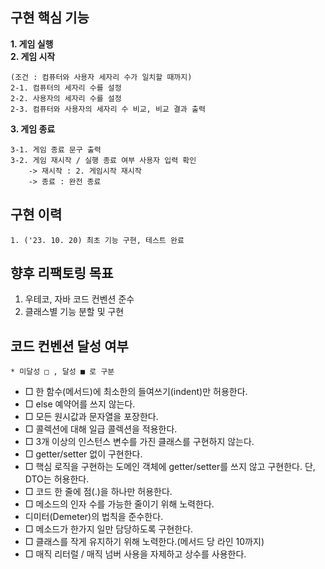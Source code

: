 ## 구현 핵심 기능
**1. 게임 실행**   
**2. 게임 시작**   

    (조건 : 컴퓨터와 사용자 세자리 수가 일치할 때까지)
    2-1. 컴퓨터의 세자리 수를 설정
    2-2. 사용자의 세자리 수를 설정   
    2-3. 컴퓨터와 사용자의 세자리 수 비교, 비교 결과 출력   

**3. 게임 종료**      

    3-1. 게임 종료 문구 출력
    3-2. 게임 재시작 / 실행 종료 여부 사용자 입력 확인
        -> 재시작 : 2. 게임시작 재시작
        -> 종료 : 완전 종료    


## 구현 이력
    1. ('23. 10. 20) 최초 기능 구현, 테스트 완료


## 향후 리팩토링 목표
1. 우테코, 자바 코드 컨벤션 준수
2. 클래스별 기능 분할 및 구현


## 코드 컨벤션 달성 여부
    * 미달성 □ , 달성 ■ 로 구분
* □ 한 함수(메서드)에 최소한의 들여쓰기(indent)만 허용한다.  
* □ else 예약어를 쓰지 않는다.
* □ 모든 원시값과 문자열을 포장한다.
* □ 콜렉션에 대해 일급 콜렉션을 적용한다.
* □ 3개 이상의 인스턴스 변수를 가진 클래스를 구현하지 않는다.
* □ getter/setter 없이 구현한다.
* □ 핵심 로직을 구현하는 도메인 객체에 getter/setter를 쓰지 않고 구현한다. 단, DTO는 허용한다.
* □ 코드 한 줄에 점(.)을 하나만 허용한다. 
* □ 메소드의 인자 수를 가능한 줄이기 위해 노력한다.
* 디미터(Demeter)의 법칙을 준수한다.
* □ 메소드가 한가지 일만 담당하도록 구현한다.   
* □ 클래스를 작게 유지하기 위해 노력한다.(메서드 당 라인 10까지)
* □ 매직 리터럴 / 매직 넘버 사용을 자제하고 상수를 사용한다.    
